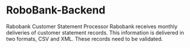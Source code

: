 # RoboBank-Backend
Rabobank Customer Statement Processor Rabobank receives monthly deliveries of customer statement records. This information is delivered in two formats, CSV and XML. These records need to be validated.
